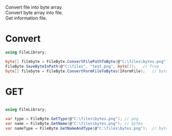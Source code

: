 <br>

Convert file into byte array.<br>
Convert byte array into file.<br>
Get information file.

# Convert

```cs
using FileLibrary;

byte[] filebyte = FileByte.ConvertFilePathToByte(@"C:\files\bytes.png");    // byte[]
FileByte.SaveByteInPath(@"C:\files", "test.png", byte[]);   // True
byte[] filebyte = FileByte.ConvertFormFileToBytes(IFormFile);   // byte[]
```

# GET

```cs

using FileLibrary;

var type = FileByte.GetType(@"C:\files\bytes.png"); // png
var name = FileByte.GetName(@"C:\files\bytes.png"); // bytes
var nameType = FileByte.GetNameAndType(@"C:\files\bytes.png");  // bytes.png

```
